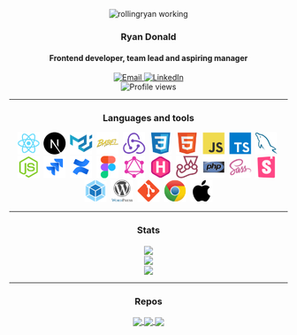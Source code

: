 <div align="center">
  <img alt="rollingryan working" src="https://cdn.dribbble.com/users/1708950/screenshots/4188877/developer_med.gif" />
  
  <h3>Ryan Donald</h3>
  <h4>Frontend developer, team lead and aspiring manager</h4>

  <a href="mailto:ryan@rollingcreative.co.za" title="Email" target="_blank">
    <img src="https://img.shields.io/badge/Email-white?style=for-the-badge&logo=gmail&logoColor=red" alt="Email"/>
  </a>
  
  <a href="https://www.linkedin.com/in/ryan-donald-72090414/" title="Linkedin" target="_blank">
    <img src="https://img.shields.io/badge/LinkedIn-blue?style=for-the-badge&logo=linkedin&logoColor=white" alt="LinkedIn"/>
  </a>
  
  <div>
    <img src="https://komarev.com/ghpvc/?username=rollingryan&style=flat-square&color=orange" alt="Profile views"/>
  </div>

  
  <hr />
 
  <h3>Languages and tools</h3>
 
  <div>
    <img src="https://github.com/devicons/devicon/blob/master/icons/react/react-original.svg" alt="React" title="React" width="40" height="40"/>&nbsp;
    <img src="https://github.com/devicons/devicon/blob/master/icons/nextjs/nextjs-original.svg" alt="NextJS" title="NextJS" width="40" height="40"/>&nbsp;
    <img src="https://github.com/devicons/devicon/blob/master/icons/materialui/materialui-original.svg" alt="Material UI" title="Material UI" width="40" height="40"/>&nbsp;
    <img src="https://github.com/devicons/devicon/blob/master/icons/babel/babel-original.svg" alt="Babel" title="Babel" width="40" height="40"/>&nbsp;
    <img src="https://github.com/devicons/devicon/blob/master/icons/redux/redux-original.svg" alt="Redux" title="Redux" width="40" height="40"/>&nbsp;
    <img src="https://github.com/devicons/devicon/blob/master/icons/css3/css3-original.svg" alt="CSS" title="CSS" width="40" height="40"/>&nbsp;
    <img src="https://github.com/devicons/devicon/blob/master/icons/html5/html5-original.svg" alt="HTML" title="HTML" width="40" height="40"/>&nbsp;
    <img src="https://github.com/devicons/devicon/blob/master/icons/javascript/javascript-original.svg" alt="JavaScript" title="JavaScript" width="40" height="40"/>&nbsp;
		<img src="https://github.com/devicons/devicon/blob/master/icons/typescript/typescript-original.svg" alt="Typescript" title="Typescript" width="40" height="40"/>&nbsp;
    <img src="https://github.com/devicons/devicon/blob/master/icons/mysql/mysql-original.svg" alt="MySQL" title="MySQL" width="40" height="40"/>&nbsp;
    <img src="https://github.com/devicons/devicon/blob/master/icons/nodejs/nodejs-original.svg" alt="NodeJS" title="NodeJS" width="40" height="40"/>&nbsp;
    <img src="https://github.com/devicons/devicon/blob/master/icons/jira/jira-original.svg" alt="Jira" title="Jira" width="40" height="40"/>&nbsp;
    <img src="https://github.com/devicons/devicon/blob/master/icons/confluence/confluence-original.svg" alt="Confluence" title="Confluence" width="40" height="40"/>&nbsp;
    <img src="https://github.com/devicons/devicon/blob/master/icons/figma/figma-original.svg" alt="Figma" title="Figma" width="40" height="40"/>&nbsp;
    <img src="https://github.com/devicons/devicon/blob/master/icons/graphql/graphql-plain.svg" alt="GraphQL" title="GraphQL" width="40" height="40"/>&nbsp;
    <img src="https://github.com/devicons/devicon/blob/master/icons/hugo/hugo-original.svg" alt="Hugo" title="Hugo" width="40" height="40"/>&nbsp;
    <img src="https://github.com/devicons/devicon/blob/master/icons/jest/jest-plain.svg" alt="Jest" title="Jest" width="40" height="40"/>&nbsp;
    <img src="https://github.com/devicons/devicon/blob/master/icons/php/php-original.svg" alt="php" title="php" width="40" height="40"/>&nbsp;
    <img src="https://github.com/devicons/devicon/blob/master/icons/sass/sass-original.svg" alt="SASS" title="SASS" width="40" height="40"/>&nbsp;
    <img src="https://github.com/devicons/devicon/blob/master/icons/storybook/storybook-original.svg" alt="Storybook" title="Storybook" width="40" height="40"/>&nbsp;
    <img src="https://github.com/devicons/devicon/blob/master/icons/webpack/webpack-original.svg" alt="Webpack" title="Webpack" width="40" height="40"/>&nbsp;
    <img src="https://github.com/devicons/devicon/blob/master/icons/wordpress/wordpress-original.svg" alt="WordPress" title="WordPress" width="40" height="40"/>&nbsp;
    <img src="https://github.com/devicons/devicon/blob/master/icons/git/git-original.svg" alt="Git" title="Git" width="40" height="40"/>&nbsp;
    <img src="https://github.com/devicons/devicon/blob/master/icons/chrome/chrome-original.svg" alt="Chrome" title="Chrome" width="40" height="40"/>&nbsp;
    <img src="https://github.com/devicons/devicon/blob/master/icons/apple/apple-original.svg" alt="Apple" title="Apple" width="40" height="40"/>
  </div>
  
  <hr />
  
  <h3>Stats</h3>
 
  <img align="center" src="https://github-readme-stats.vercel.app/api?username=rollingryan&count_private=true&hide=stars,contribs&show_icons=true&theme=prussian&hide_border=true&custom_title=GitHub%20stats" />
  
  <div>
    <img align="center" src="http://github-readme-streak-stats.herokuapp.com?user=rollingryan&theme=prussian&hide_border=true&ring=red&fire=orange" />
  </div>
 
  <img align="center" src="https://github-readme-stats.vercel.app/api/top-langs/?username=rollingryan&theme=prussian&hide_border=true&layout=compact" />

  <hr />
  
  <h3>Repos</h3>

  <a href="[https://github.com/anuraghazra/github-readme-stats](https://github.com/rollingryan/next-countries)">
    <img align="center" src="https://github-readme-stats.vercel.app/api/pin/?username=rollingryan&repo=next-countries&theme=prussian&hide_border=true" />
  </a>

  <a href="[https://github.com/anuraghazra/github-readme-stats](https://github.com/rollingryan/vt-test)">
    <img align="center" src="https://github-readme-stats.vercel.app/api/pin/?username=rollingryan&repo=vt-test&theme=prussian&hide_border=true" />
  </a>
  
  <a href="[https://github.com/anuraghazra/github-readme-stats](https://github.com/rollingryan/add-people)">
    <img align="center" src="https://github-readme-stats.vercel.app/api/pin/?username=rollingryan&repo=add-people&theme=prussian&hide_border=true" />
  </a>
</div>
